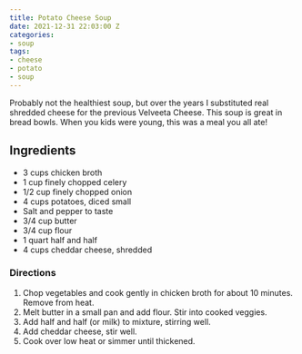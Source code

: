 ```yaml
---
title: Potato Cheese Soup
date: 2021-12-31 22:03:00 Z
categories:
- soup
tags:
- cheese
- potato
- soup
---
```


Probably not the healthiest soup, but over the years I substituted real shredded cheese for the previous Velveeta Cheese. This soup is great in bread bowls. When you kids were young, this was a meal you all ate! 

## Ingredients
* 3 cups chicken broth
* 1 cup finely chopped celery
* 1/2 cup finely chopped onion
* 4 cups potatoes, diced small
* Salt and pepper to taste
* 3/4 cup butter
* 3/4 cup flour
* 1 quart half and half
* 4 cups cheddar cheese, shredded

### Directions
1. Chop vegetables and cook gently in chicken broth for about 10 minutes. Remove from heat.
2. Melt butter in a small pan and add flour. Stir into cooked veggies.
3. Add half and half (or milk) to mixture, stirring well. 
4. Add cheddar cheese, stir well. 
5. Cook over low heat or simmer until thickened. 